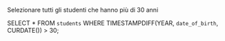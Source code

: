 Selezionare tutti gli studenti che hanno più di 30 anni

SELECT
    *
FROM
    `students`
WHERE
    TIMESTAMPDIFF(YEAR, `date_of_birth`, CURDATE()) > 30;